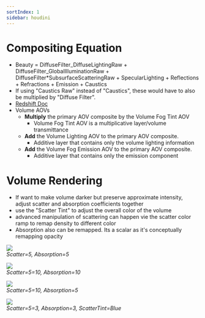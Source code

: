 ```yaml
---
sortIndex: 1
sidebar: houdini
---
```


# Compositing Equation

- Beauty = DiffuseFilter_DiffuseLightingRaw + DiffuseFilter_GlobalIlluminationRaw + DiffuseFilter\*SubsurfaceScatteringRaw + SpecularLighting + Reflections + Refractions + Emission + Caustics
- If using "Caustics Raw" instead of "Caustics", these would have to also be multiplied by "Diffuse Filter".
- [Redshift Doc](https://docs.redshift3d.com/display/RSDOCS/AOV+Tutorial?product=houdini)
- Volume AOVs
  - **Multiply** the primary AOV composite by the Volume Fog Tint AOV
    - Volume Fog Tint AOV is a multiplicative layer/volume transmittance
  - **Add** the Volume Lighting AOV to the primary AOV composite.
    - Additive layer that contains only the volume lighting information
  - **Add** the Volume Fog Emission AOV to the primary AOV composite.
    - Additive layer that contains only the emission component

# Volume Rendering

- If want to make volume darker but preserve approximate intensity, adjust scatter and absorption coefficients together
- use the "Scatter Tint" to adjust the overall color of the volume
- advanced manipulation of scattering can happen vie the scatter color ramp to remap density to different color
- Absorption also can be remapped. Its a scalar as it's conceptually remapping opacity

![](https://docs.redshift3d.com/download/attachments/5505683/worddavd9206ac4a12547a3d54af27b86ffcb82.png?version=1&modificationDate=1490834019987&api=v2)<br/>
*Scatter=5, Absorption=5*

![](https://docs.redshift3d.com/download/attachments/5505683/worddavdaa94184008061824b3600c9e8126921.png?version=1&modificationDate=1490834019971&api=v2)<br/>
*Scatter=5=10, Absorption=10*

![](https://docs.redshift3d.com/download/attachments/5505683/worddavbfe7d1f9d04f5e9f273d4528e0822933.png?version=1&modificationDate=1490834020003&api=v2)<br/>
*Scatter=5=10, Absorption=5*

![](https://docs.redshift3d.com/download/attachments/5505683/worddava4db9682e10acdc000cdb9754216549a.png?version=1&modificationDate=1490834020020&api=v2)<br/>
*Scatter=5=3, Absorption=3, ScatterTint=Blue*
